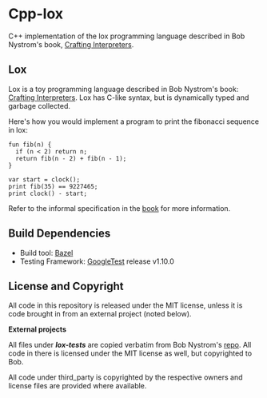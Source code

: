 # Cpp-lox
C++ implementation of the lox programming language described in Bob Nystrom's book, [Crafting Interpreters](http://www.craftinginterpreters.com/).

## Lox
Lox is a toy programming language described in Bob Nystrom's book: [Crafting Interpreters](http://www.craftinginterpreters.com/).
Lox has C-like syntax, but is dynamically typed and garbage collected. 

Here's how you would implement a program to print the fibonacci sequence in lox:

```
fun fib(n) {
  if (n < 2) return n;
  return fib(n - 2) + fib(n - 1);
}

var start = clock();
print fib(35) == 9227465;
print clock() - start;
```

Refer to the informal specification in the [book](http://craftinginterpreters.com/the-lox-language.html) for more information.

## Build Dependencies

* Build tool: [Bazel](https://bazel.build/)
* Testing Framework: [GoogleTest](https://github.com/google/googletest) release v1.10.0

## License and Copyright

All code in this repository is released under the MIT license,
unless it is code brought in from an external project (noted below).

**External projects**

All files under **_lox-tests_** are copied verbatim from Bob Nystrom's [repo](https://github.com/munificent/craftinginterpreters/).
All code in there is licensed under the MIT license as well, but copyrighted to Bob.

All code under third_party is copyrighted by the respective owners and license files 
are provided where available.